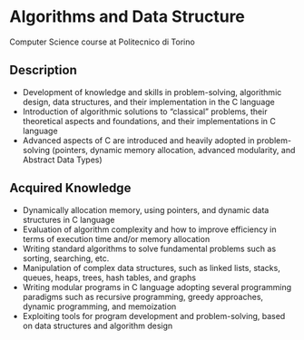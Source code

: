 # Algorithms and Data Structure 
Computer Science course at Politecnico di Torino
## Description
- Development of knowledge and skills in problem-solving, algorithmic design, data structures, and their implementation in the C language
- Introduction of algorithmic solutions to “classical” problems, their theoretical aspects and foundations, and their implementations in C language
- Advanced aspects of C are introduced and heavily adopted in problem-solving (pointers, dynamic memory allocation, advanced modularity, and Abstract Data Types)
## Acquired Knowledge
- Dynamically allocation memory, using pointers, and dynamic data structures in C language
- Evaluation of algorithm complexity and how to improve efficiency in terms of execution time and/or memory allocation
- Writing standard algorithms to solve fundamental problems such as sorting, searching, etc.
- Manipulation of complex data structures, such as linked lists, stacks, queues, heaps, trees, hash tables, and graphs
- Writing modular programs in C language adopting several programming paradigms such as recursive programming, greedy approaches, dynamic programming, and memoization
- Exploiting tools for program development and problem-solving, based on data structures and algorithm design 
